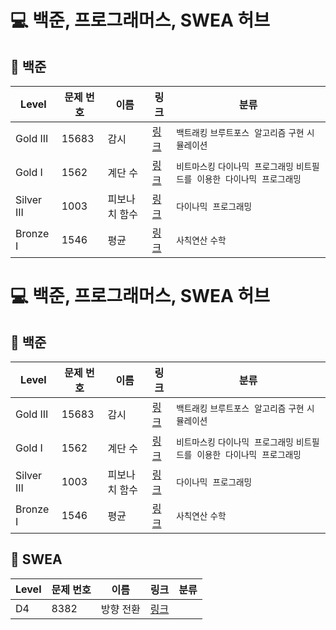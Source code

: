 # 💻 백준, 프로그래머스, SWEA 허브

## 📁 백준

| Level | 문제 번호 | 이름 | 링크 | 분류 |
|--------|------------|------|------|--------|
| Gold III | 15683 | 감시 | [링크](%EB%B0%B1%EC%A4%80%5CGold%5C15683.%E2%80%85%EA%B0%90%EC%8B%9C%5CREADME.md) | `백트래킹` `브루트포스 알고리즘` `구현` `시뮬레이션`  |
| Gold I | 1562 | 계단 수 | [링크](%EB%B0%B1%EC%A4%80%5CGold%5C1562.%E2%80%85%EA%B3%84%EB%8B%A8%E2%80%85%EC%88%98%5CREADME.md) | `비트마스킹` `다이나믹 프로그래밍` `비트필드를 이용한 다이나믹 프로그래밍`  |
| Silver III | 1003 | 피보나치 함수 | [링크](%EB%B0%B1%EC%A4%80%5CSilver%5C1003.%E2%80%85%ED%94%BC%EB%B3%B4%EB%82%98%EC%B9%98%E2%80%85%ED%95%A8%EC%88%98%5CREADME.md) | `다이나믹 프로그래밍`  |
| Bronze I | 1546 | 평균 | [링크](%EB%B0%B1%EC%A4%80%5CBronze%5C1546.%E2%80%85%ED%8F%89%EA%B7%A0%5CREADME.md) | `사칙연산` `수학`  |


# 💻 백준, 프로그래머스, SWEA 허브

## 📁 백준

| Level | 문제 번호 | 이름 | 링크 | 분류 |
|--------|------------|------|------|--------|
| Gold III | 15683 | 감시 | [링크](%EB%B0%B1%EC%A4%80%5CGold%5C15683.%E2%80%85%EA%B0%90%EC%8B%9C%5CREADME.md) | `백트래킹` `브루트포스 알고리즘` `구현` `시뮬레이션`  |
| Gold I | 1562 | 계단 수 | [링크](%EB%B0%B1%EC%A4%80%5CGold%5C1562.%E2%80%85%EA%B3%84%EB%8B%A8%E2%80%85%EC%88%98%5CREADME.md) | `비트마스킹` `다이나믹 프로그래밍` `비트필드를 이용한 다이나믹 프로그래밍`  |
| Silver III | 1003 | 피보나치 함수 | [링크](%EB%B0%B1%EC%A4%80%5CSilver%5C1003.%E2%80%85%ED%94%BC%EB%B3%B4%EB%82%98%EC%B9%98%E2%80%85%ED%95%A8%EC%88%98%5CREADME.md) | `다이나믹 프로그래밍`  |
| Bronze I | 1546 | 평균 | [링크](%EB%B0%B1%EC%A4%80%5CBronze%5C1546.%E2%80%85%ED%8F%89%EA%B7%A0%5CREADME.md) | `사칙연산` `수학`  |

## 📁 SWEA

| Level | 문제 번호 | 이름 | 링크 | 분류 |
|--------|------------|------|------|--------|
| D4 | 8382 | 방향 전환 | [링크](SWEA%5CD4%5C8382.%E2%80%85%EB%B0%A9%ED%96%A5%E2%80%85%EC%A0%84%ED%99%98%5CREADME.md) |  |

